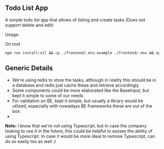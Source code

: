 ## Todo List App

A simple todo list app that allows of listing and create tasks (Does not support delete and edit)

Usage:

On root

```bash
npm run install:all && cp ./frontend/.env.example ./frontend/.env && npm run dev
```

## Generic Details

- We're using redis to store the tasks, although in reality this should be in a database and redis just cache these and retrieve accordingly
- Some components could be more elaborated like the BaseInput, but kept it simple to some of our needs
- For validation on BE, kept it simple, but usually a library would be utlized, especially with nowadays BE frameworks these are out of the box 
- 

**Note:** I know that we're not using Typescript, but in case the company looking to use it in the future, this could be helpful to assses the ability of using Typescript. In case it would be more ideal to remove Typescript, can do so easily too as well :)
